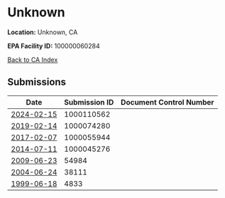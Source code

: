 # Unknown

**Location:** Unknown, CA

**EPA Facility ID:** 100000060284

[Back to CA Index](../../index.md)

## Submissions

| Date | Submission ID | Document Control Number |
|------|--------------|-------------------------|
| [2024-02-15](submissions/1000110562.md) | 1000110562 |  |
| [2019-02-14](submissions/1000074280.md) | 1000074280 |  |
| [2017-02-07](submissions/1000055944.md) | 1000055944 |  |
| [2014-07-11](submissions/1000045276.md) | 1000045276 |  |
| [2009-06-23](submissions/54984.md) | 54984 |  |
| [2004-06-24](submissions/38111.md) | 38111 |  |
| [1999-06-18](submissions/4833.md) | 4833 |  |
